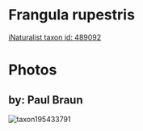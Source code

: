 
Frangula rupestris
==================
  
[iNaturalist taxon id: 489092](https://www.inaturalist.org/taxa/489092)
# Photos

## by: Paul Braun
  
![taxon195433791](https://inaturalist-open-data.s3.amazonaws.com/photos/209319993/medium.jpg)